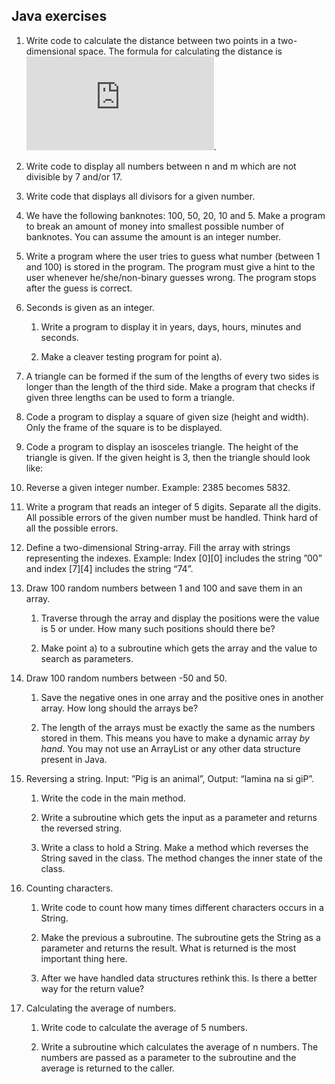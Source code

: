 ## Java exercises

1.  Write code to calculate the distance between two points in a two-dimensional space. The formula for calculating the distance is ![Equation](http://www.sciweavers.org/tex2img.php?eq=%20%5Csqrt%7B%28x_1%20-%20x_2%29%5E2%20%2B%20%28y_1%20-%20y_2%29%5E2%20%7D&bc=White&fc=Black&im=jpg&fs=12&ff=arev&edit=0).

2.  Write code to display all numbers between n and m which are not divisible by 7 and/or 17.

3.  Write code that displays all divisors for a given number.

4.  We have the following banknotes: 100, 50, 20, 10 and 5. Make a program to break an amount of money into smallest possible number of banknotes. You can assume the amount is an integer number.

5.  Write a program where the user tries to guess what number (between 1 and 100) is stored in the program. The program must give a hint to the user whenever he/she/non-binary guesses wrong. The program stops after the guess is correct.

6.  Seconds is given as an integer.

    1.  Write a program to display it in years, days, hours, minutes and seconds.

    2.  Make a cleaver testing program for point a).

7.  A triangle can be formed if the sum of the lengths of every two sides is longer than the length of the third side. Make a program that checks if given three lengths can be used to form a triangle.

8.  Code a program to display a square of given size (height and width). Only the frame of the square is to be displayed.

9.  Code a program to display an isosceles triangle. The height of the triangle is given. If the given height is 3, then the triangle should look like:

10. Reverse a given integer number. Example: 2385 becomes 5832.

11. Write a program that reads an integer of 5 digits. Separate all the digits. All possible errors of the given number must be handled. Think hard of all the possible errors.

12. Define a two-dimensional String-array. Fill the array with strings representing the indexes. Example: Index \[0\]\[0\] includes the string ”00” and index \[7\]\[4\] includes the string “74”.

13. Draw 100 random numbers between 1 and 100 and save them in an array.

    1.  Traverse through the array and display the positions were the value is 5 or under. How many such positions should there be?

    2.  Make point a) to a subroutine which gets the array and the value to search as parameters.

14. Draw 100 random numbers between -50 and 50.

    1.  Save the negative ones in one array and the positive ones in another array. How long should the arrays be?

    2.  The length of the arrays must be exactly the same as the numbers stored in them. This means you have to make a dynamic array _by hand_. You may not use an ArrayList or any other data structure present in Java.

15. Reversing a string. Input: ”Pig is an animal”, Output: “lamina na si giP”.

    1.  Write the code in the main method.

    2.  Write a subroutine which gets the input as a parameter and returns the reversed string.

    3.  Write a class to hold a String. Make a method which reverses the String saved in the class. The method changes the inner state of the class.

16. Counting characters.

    1.  Write code to count how many times different characters occurs in a String.

    2.  Make the previous a subroutine. The subroutine gets the String as a parameter and returns the result. What is returned is the most important thing here.

    3.  After we have handled data structures rethink this. Is there a better way for the return value?

17. Calculating the average of numbers.

    1.  Write code to calculate the average of 5 numbers.

    2.  Write a subroutine which calculates the average of n numbers. The numbers are passed as a parameter to the subroutine and the average is returned to the caller.
